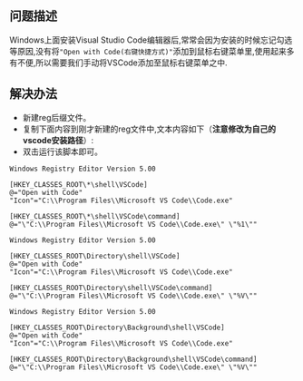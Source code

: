 ## 问题描述
Windows上面安装Visual Studio Code编辑器后,常常会因为安装的时候忘记勾选等原因,没有将`"Open with Code(右键快捷方式)"`添加到鼠标右键菜单里,使用起来多有不便,所以需要我们手动将VSCode添加至鼠标右键菜单之中.

## 解决办法
- 新建reg后缀文件。
- 复制下面内容到刚才新建的reg文件中,文本内容如下（**注意修改为自己的vscode安装路径**）:
- 双击运行该脚本即可。
```
Windows Registry Editor Version 5.00

[HKEY_CLASSES_ROOT\*\shell\VSCode]
@="Open with Code"
"Icon"="C:\\Program Files\\Microsoft VS Code\\Code.exe"

[HKEY_CLASSES_ROOT\*\shell\VSCode\command]
@="\"C:\\Program Files\\Microsoft VS Code\\Code.exe\" \"%1\""

Windows Registry Editor Version 5.00

[HKEY_CLASSES_ROOT\Directory\shell\VSCode]
@="Open with Code"
"Icon"="C:\\Program Files\\Microsoft VS Code\\Code.exe"

[HKEY_CLASSES_ROOT\Directory\shell\VSCode\command]
@="\"C:\\Program Files\\Microsoft VS Code\\Code.exe\" \"%V\""

Windows Registry Editor Version 5.00

[HKEY_CLASSES_ROOT\Directory\Background\shell\VSCode]
@="Open with Code"
"Icon"="C:\\Program Files\\Microsoft VS Code\\Code.exe"

[HKEY_CLASSES_ROOT\Directory\Background\shell\VSCode\command]
@="\"C:\\Program Files\\Microsoft VS Code\\Code.exe\" \"%V\""
```